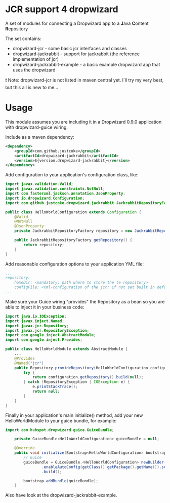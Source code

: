 # JCR support 4 dropwizard
A set of modules for connecting a Dropwizard app to a **J**ava **C**ontent **R**epository

The set contains:
* dropwizard-jcr - some basic jcr interfaces and classes
* dropwizard-jackrabbit - support for jackrabbit (the reference implementation of jcr)
* dropwizard-jackrabbit-example - a basic example dropwizard app that uses the dropwizard


:heavy_exclamation_mark: Note: dropwizard-jcr is not listed in maven central yet. I`ll try my very best, but this all is new to me...

# Usage
This module assumes you are including it in a Dropwizard 0.9.0 application with dropwizard-guice wiring.

Include as a maven dependency:

```xml
<dependency>
    <groupId>com.github.justcoke</groupId>
    <artifactId>dropwizard-jackrabbit</artifactId>
    <version>${version.dropwizard-jackrabbit}</version>
</dependency>
```

Add configuration to your application's configuration class, like:

```java
import javax.validation.Valid;
import javax.validation.constraints.NotNull;
import com.fasterxml.jackson.annotation.JsonProperty;
import io.dropwizard.Configuration;
import com.github.justcoke.dropwizard.jackrabbit.JackrabbitRepositoryFactory;

public class HelloWorldConfiguration extends Configuration {
	@Valid
	@NotNull
	@JsonProperty
	private JackrabbitRepositoryFactory repository = new JackrabbitRepositoryFactory();

	public JackrabbitRepositoryFactory getRepository() {
		return repository;
	}
}

```

Add reasonable configuration options to your application YML file:

```yaml
...
repository:
    homeDir: <mandatory; path where to store the te repository>
    configFile: <xml-configuration of the jcr; if not set built in defaultRepository.xml will be used>
...
```

Make sure your Guice wiring "provides" the Repository as a bean so you are able to inject it in your business code:

```java
import java.io.IOException;
import javax.inject.Named;
import javax.jcr.Repository;
import javax.jcr.RepositoryException;
import com.google.inject.AbstractModule;
import com.google.inject.Provides;

public class HelloWorldModule extends AbstractModule {
	...
	@Provides
	@Named("jcr")
	public Repository provideRepository(HelloWorldConfiguration configuration) {
		try {
			return configuration.getRepository().build(null);
		} catch (RepositoryException | IOException e) {
			e.printStackTrace();
			return null;
		}
	}
}
```

Finally in your application's main initialize() method, add your new HelloWorldModule to your guice bundle, for example:

```java
import com.hubspot.dropwizard.guice.GuiceBundle;

	private GuiceBundle<HelloWorldConfiguration> guiceBundle = null;

	@Override
	public void initialize(Bootstrap<HelloWorldConfiguration> bootstrap) {
		// Guice
		guiceBundle = GuiceBundle.<HelloWorldConfiguration> newBuilder().addModule(new HelloWorldModule())
				.enableAutoConfig(getClass().getPackage().getName()).setConfigClass(HelloWorldConfiguration.class)
				.build();

		bootstrap.addBundle(guiceBundle);
	}
```

Also have look at the dropwizard-jackrabbit-example.